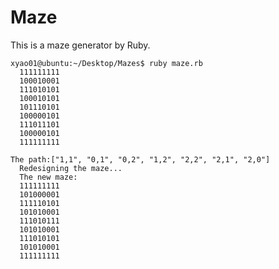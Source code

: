 # Maze
This is a maze generator by Ruby.

    xyao01@ubuntu:~/Desktop/Mazes$ ruby maze.rb
      111111111
      100010001
      111010101
      100010101
      101110101
      100000101
      111011101
      100000101
      111111111

    The path:["1,1", "0,1", "0,2", "1,2", "2,2", "2,1", "2,0"]
      Redesigning the maze...
      The new maze:
      111111111
      101000001
      111110101
      101010001
      111010111
      101010001
      111010101
      101010001
      111111111
